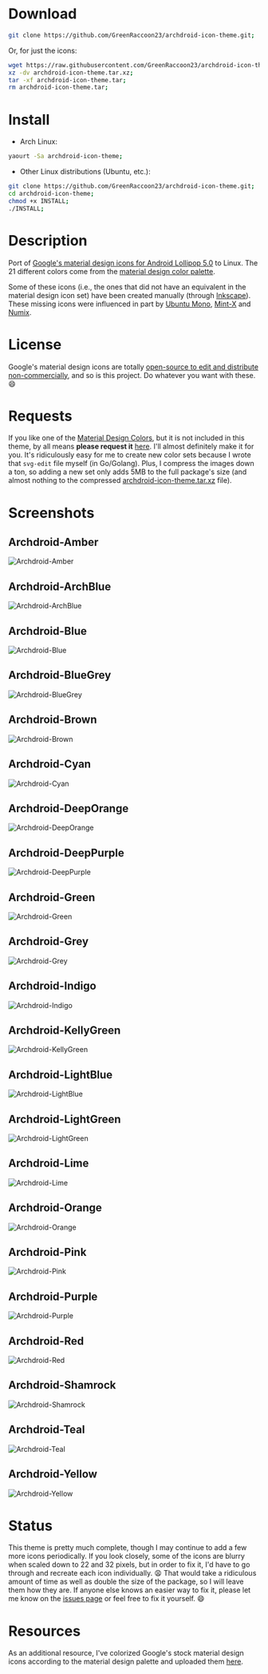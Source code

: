 # Download

```bash
git clone https://github.com/GreenRaccoon23/archdroid-icon-theme.git;
```

Or, for just the icons:

```bash
wget https://raw.githubusercontent.com/GreenRaccoon23/archdroid-icon-theme/master/archdroid-icon-theme.tar.xz;
xz -dv archdroid-icon-theme.tar.xz;
tar -xf archdroid-icon-theme.tar;
rm archdroid-icon-theme.tar;
```

# Install

- Arch Linux:
```bash
yaourt -Sa archdroid-icon-theme;
```
- Other Linux distributions (Ubuntu, etc.):
```bash
git clone https://github.com/GreenRaccoon23/archdroid-icon-theme.git;
cd archdroid-icon-theme;
chmod +x INSTALL;
./INSTALL;
```

# Description

Port of [Google's material design icons for Android Lollipop 5.0](https://github.com/google/material-design-icons "Material Design Icons") to Linux. The 21 different colors come from the [material design color palette](http://www.google.com/design/spec/style/color.html#color-color-palette "Material Design Color Palette").

Some of these icons (i.e., the ones that did not have an equivalent in the material design icon set) have been created manually (through [Inkscape](https://www.archlinux.org/packages/extra/x86_64/inkscape/ "Inkscape for Arch Linux")). These missing icons were influenced in part by [Ubuntu Mono](http://packages.ubuntu.com/vivid/ubuntu-mono "Ubuntu Mono Icon Package"), [Mint-X](https://github.com/linuxmint/mint-x-icons "Linux Mint Icons") and [Numix](https://github.com/numixproject/numix-icon-theme "Numix Icons").

# License

Google's material design icons are totally [open-source to edit and distribute non-commercially](https://github.com/google/material-design-icons/blob/master/LICENSE "Material Design Icons - License"), and so is this project. Do whatever you want with these. :smile:

# Requests

If you like one of the [Material Design Colors](http://www.google.com/design/spec/style/color.html#color-color-palette "Material Design Color Palette"), but it is not included in this theme, by all means **please request it** [here](https://github.com/GreenRaccoon23/archdroid-icon-theme/issues "Archdroid Icon Theme Issues"). I'll almost definitely make it for you. It's ridiculously easy for me to create new color sets because I wrote that `svg-edit` file myself (in Go/Golang). Plus, I compress the images down a ton, so adding a new set only adds 5MB to the full package's size (and almost nothing to the compressed [archdroid-icon-theme.tar.xz](https://github.com/GreenRaccoon23/archdroid-icon-theme/blob/master/archdroid-icon-theme.tar.xz) file).

# Screenshots

## Archdroid-Amber
![Archdroid-Amber](https://github.com/GreenRaccoon23/archdroid-icon-theme/blob/master/screenshots/screenshot_Amber.png)

## Archdroid-ArchBlue
![Archdroid-ArchBlue](https://github.com/GreenRaccoon23/archdroid-icon-theme/blob/master/screenshots/screenshot_ArchBlue.png)

## Archdroid-Blue
![Archdroid-Blue](https://github.com/GreenRaccoon23/archdroid-icon-theme/blob/master/screenshots/screenshot_Blue.png)

## Archdroid-BlueGrey
![Archdroid-BlueGrey](https://github.com/GreenRaccoon23/archdroid-icon-theme/blob/master/screenshots/screenshot_BlueGrey.png)

## Archdroid-Brown
![Archdroid-Brown](https://github.com/GreenRaccoon23/archdroid-icon-theme/blob/master/screenshots/screenshot_Brown.png)

## Archdroid-Cyan
![Archdroid-Cyan](https://github.com/GreenRaccoon23/archdroid-icon-theme/blob/master/screenshots/screenshot_Cyan.png)

## Archdroid-DeepOrange
![Archdroid-DeepOrange](https://github.com/GreenRaccoon23/archdroid-icon-theme/blob/master/screenshots/screenshot_DeepOrange.png)

## Archdroid-DeepPurple
![Archdroid-DeepPurple](https://github.com/GreenRaccoon23/archdroid-icon-theme/blob/master/screenshots/screenshot_DeepPurple.png)

## Archdroid-Green
![Archdroid-Green](https://github.com/GreenRaccoon23/archdroid-icon-theme/blob/master/screenshots/screenshot_Green.png)

## Archdroid-Grey
![Archdroid-Grey](https://github.com/GreenRaccoon23/archdroid-icon-theme/blob/master/screenshots/screenshot_Grey.png)

## Archdroid-Indigo
![Archdroid-Indigo](https://github.com/GreenRaccoon23/archdroid-icon-theme/blob/master/screenshots/screenshot_Indigo.png)

## Archdroid-KellyGreen
![Archdroid-KellyGreen](https://github.com/GreenRaccoon23/archdroid-icon-theme/blob/master/screenshots/screenshot_KellyGreen.png)

## Archdroid-LightBlue
![Archdroid-LightBlue](https://github.com/GreenRaccoon23/archdroid-icon-theme/blob/master/screenshots/screenshot_LightBlue.png)

## Archdroid-LightGreen
![Archdroid-LightGreen](https://github.com/GreenRaccoon23/archdroid-icon-theme/blob/master/screenshots/screenshot_LightGreen.png)

## Archdroid-Lime
![Archdroid-Lime](https://github.com/GreenRaccoon23/archdroid-icon-theme/blob/master/screenshots/screenshot_Lime.png)

## Archdroid-Orange
![Archdroid-Orange](https://github.com/GreenRaccoon23/archdroid-icon-theme/blob/master/screenshots/screenshot_Orange.png)

## Archdroid-Pink
![Archdroid-Pink](https://github.com/GreenRaccoon23/archdroid-icon-theme/blob/master/screenshots/screenshot_Pink.png)

## Archdroid-Purple
![Archdroid-Purple](https://github.com/GreenRaccoon23/archdroid-icon-theme/blob/master/screenshots/screenshot_Purple.png)

## Archdroid-Red
![Archdroid-Red](https://github.com/GreenRaccoon23/archdroid-icon-theme/blob/master/screenshots/screenshot_Red.png)

## Archdroid-Shamrock
![Archdroid-Shamrock](https://github.com/GreenRaccoon23/archdroid-icon-theme/blob/master/screenshots/screenshot_Shamrock.png)

## Archdroid-Teal
![Archdroid-Teal](https://github.com/GreenRaccoon23/archdroid-icon-theme/blob/master/screenshots/screenshot_Teal.png)

## Archdroid-Yellow
![Archdroid-Yellow](https://github.com/GreenRaccoon23/archdroid-icon-theme/blob/master/screenshots/screenshot_Yellow.png)

# Status

This theme is pretty much complete, though I may continue to add a few more icons periodically. If you look closely, some of the icons are blurry when scaled down to 22 and 32 pixels, but in order to fix it, I'd have to go through and recreate each icon individually. :weary: That would take a ridiculous amount of time as well as double the size of the package, so I will leave them how they are. If anyone else knows an easier way to fix it, please let me know on the [issues page](https://github.com/GreenRaccoon23/archdroid-icon-theme/issues "Archdroid Icon Theme Issues") or feel free to fix it yourself. :smile:

# Resources

As an additional resource, I've colorized Google's stock material design icons according to the material design palette and uploaded them [here](https://github.com/GreenRaccoon23/material-design-icons-colors "Material Design Icons - Colors").
